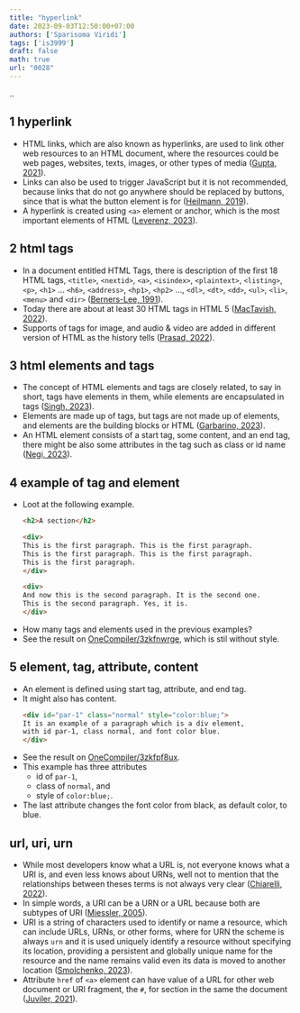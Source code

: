 ```yaml
---
title: "hyperlink"
date: 2023-09-03T12:50:00+07:00
authors: ['Sparisoma Viridi']
tags: ['is3999']
draft: false
math: true
url: "0028"
---
```

..


## 1 hyperlink
+ HTML links, which are also known as hyperlinks, are used to link other web resources to an HTML document, where the resources could be web pages, websites, texts, images, or other types of media ([Gupta, 2021](https://www.simplilearn.com/tutorials/html-tutorial/html-link)).
+ Links can also be used to trigger JavaScript but it is not recommended, because links that do not go anywhere should be replaced by buttons, since that is what the button element is for ([Heilmann, 2019](https://christianheilmann.com/2019/02/05/links-that-dont-go-anywhere-should-be-buttons/)).
+ A hyperlink is created using `<a>` element or anchor, which is the most important elements of HTML ([Leverenz, 2023](https://webdesign.tutsplus.com/html-element-a--cms-93838a)).


## 2 html tags
+ In a document entitled HTML Tags, there is description of the first 18 HTML tags, `<title>`, `<nextid>`, `<a>`, `<isindex>`, `<plaintext>`, `<listing>`, `<p>`, `<h1>` … `<h6>`, `<address>`, `<hp1>`, `<hp2>` …, `<dl>`, `<dt>`, `<dd>`, `<ul>`, `<li>`, `<menu>` and `<dir>` ([Berners-Lee, 1991](https://www.webdesignmuseum.org/web-design-history/tim-berners-lee-published-a-document-called-html-tags-1991)).
+ Today there are about at least 30 HTML tags in HTML 5 ([MacTavish, 2022](https://medium.com/@zmactavish/30-html-tags-to-know-b0a85b122ded)).
+ Supports of tags for image, and audio & video are added in different version of HTML as the history tells ([Prasad, 2022](https://computerstudypoint.com/what-is-the-history-of-html/?expand_article=1)).


## 3 html elements and tags
+ The concept of HTML elements and tags are closely related, to say in short, tags have elements in them, while elements are encapsulated in tags ([Singh, 2023](https://www.tutorialspoint.com/what-is-the-difference-between-html-elements-and-tags)).
+ Elements are made up of tags, but tags are not made up of elements, and elements are the building blocks or HTML ([Garbarino, 2023](https://www.newline.co/30-days-of-webdev/day-07-html-tags-and-elements-definitions-examples-and-relationships)).
+ An HTML element consists of a start tag, some content, and an end tag, there might be also some attributes in the tag such as class or id name ([Negi, 2023](https://www.scaler.com/topics/difference-between-html-elements-and-tags/)).


## 4 example of tag and element
+ Loot at the following example.
  ```html
  <h2>A section</h2>

  <div>
  This is the first paragraph. This is the first paragraph.
  This is the first paragraph. This is the first paragraph.
  This is the first paragraph.
  </div>

  <div>
  And now this is the second paragraph. It is the second one.
  This is the second paragraph. Yes, it is.
  </div>
  ```
+ How many tags and elements used in the previous examples?
+ See the result on [OneCompiler/3zkfnwrge](https://onecompiler.com/html/3zkfnwrge), which is stil without style.


## 5 element, tag, attribute, content
+ An element is defined using start tag, attribute, and end tag.
+ It might also has content.
  ```html
  <div id="par-1" class="normal" style="color:blue;">
  It is an example of a paragraph which is a div element,
  with id par-1, class normal, and font color blue.
  </div>
  ```
+ See the result on [OneCompiler/3zkfpf8ux](https://onecompiler.com/html/3zkfpf8ux).
+ This example has three attributes
  - id of `par-1`,
  - class of `normal`, and
  - style of `color:blue;`.
+ The last attribute changes the font color from black, as default color, to blue.


## url, uri, urn
+ While most developers know what a URL is, not everyone knows what a URI is, and even less knows about URNs, well not to mention that the relationships between theses terms is not always very clear ([Chiarelli, 2022](https://auth0.com/blog/url-uri-urn-differences/)).
+ In simple words, a URI can be a URN or a URL because both are subtypes of URI ([Miessler, 2005](https://danielmiessler.com/p/difference-between-uri-url/)).
+ URI is a string of characters used to identify or name a resource, which can include URLs, URNs, or other forms, where for URN the scheme is always `urn` and  it is used uniquely identify a resource without specifying its location, providing a persistent and globally unique name for the resource and the name remains valid even its data is moved to another location ([Smolchenko, 2023](https://levelup.gitconnected.com/understanding-the-differences-between-url-uri-and-urn-bd540dbde9d)).
+ Attribute `href` of `<a>` element can have value of a URL for other web document or URI fragment, the `#`, for section in the same the document ([Juviler, 2021](https://blog.hubspot.com/website/html-a-href)).